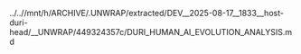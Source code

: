 ../..//mnt/h/ARCHIVE/.UNWRAP/extracted/DEV__2025-08-17__1833__host-duri-head/__UNWRAP/449324357c/DURI_HUMAN_AI_EVOLUTION_ANALYSIS.md